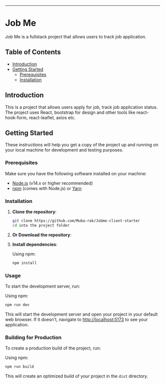 ---

# Job Me

Job Me is a fullstack project that allows users to track job application.

## Table of Contents

- [Introduction](#introduction)
- [Getting Started](#getting-started)
  - [Prerequisites](#prerequisites)
  - [Installation](#installation)

## Introduction

This is a project that allows users apply for job, track job application status. The project uses React, bootstrap for design and other tools like react-hook-form, react-leaflet, axios etc.

## Getting Started

These instructions will help you get a copy of the project up and running on your local machine for development and testing purposes.

### Prerequisites

Make sure you have the following software installed on your machine:

- [Node.js](https://nodejs.org/) (v14.x or higher recommended)
- [npm](https://www.npmjs.com/) (comes with Node.js) or [Yarn](https://yarnpkg.com/)

### Installation

1. **Clone the repository**:

   ```bash
   git clone https://github.com/Muba-rak/Jobme-client-starter
   cd into the project folder
   ```

2. **Or Download the repository**:

3. **Install dependencies**:

   Using npm:

   ```bash
   npm install
   ```

### Usage

To start the development server, run:

Using npm:

```bash
npm run dev
```

This will start the development server and open your project in your default web browser. If it doesn't, navigate to [http://localhost:5173](http://localhost:5173) to see your application.

### Building for Production

To create a production build of the project, run:

Using npm:

```bash
npm run build
```

This will create an optimized build of your project in the `dist` directory.

